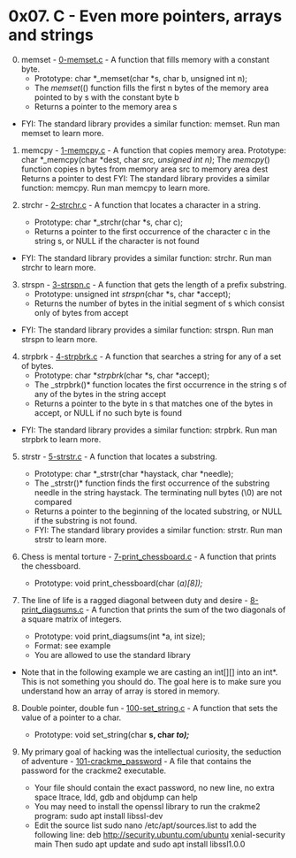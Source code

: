 # 0x07. C - Even more pointers, arrays and strings

0. memset - [0-memset.c](./0-memset.c) - A function that fills memory with a constant byte.
	* Prototype: char *_memset(char *s, char b, unsigned int n);
	* The _memset_(() function fills the first n bytes of the memory area pointed to by s with the constant byte b
	* Returns a pointer to the memory area s
* FYI: The standard library provides a similar function: memset. Run man memset to learn more.

1. memcpy - [1-memcpy.c](./1-memcpy.c) - A function that copies memory area.
Prototype: char *_memcpy(char *dest, char *src, unsigned int n)*;
The _memcpy_() function copies n bytes from memory area src to memory area dest
Returns a pointer to dest
FYI: The standard library provides a similar function: memcpy. Run man memcpy to learn more.

2. strchr - [2-strchr.c](./2-strchr.c) - A function that locates a character in a string.
	* Prototype: char *_strchr(char *s, char c);
	* Returns a pointer to the first occurrence of the character c in the string s, or NULL if the character is not found
* FYI: The standard library provides a similar function: strchr. Run man strchr to learn more.

3. strspn - [3-strspn.c](./3-strspn.c) - A function that gets the length of a prefix substring.
	* Prototype: unsigned int _strspn_(char *s, char *accept);
	* Returns the number of bytes in the initial segment of s which consist only of bytes from accept
* FYI: The standard library provides a similar function: strspn. Run man strspn to learn more.

4. strpbrk - [4-strpbrk.c](./4-strpbrk.c) - A function that searches a string for any of a set of bytes.
	* Prototype: char *_strpbrk_(char *s, char *accept);
	* The _strpbrk()* function locates the first occurrence in the string s of any of the bytes in the string accept
	* Returns a pointer to the byte in s that matches one of the bytes in accept, or NULL if no such byte is found
* FYI: The standard library provides a similar function: strpbrk. Run man strpbrk to learn more.

5. strstr - [5-strstr.c](./5-strstr.c) - A function that locates a substring.
	* Prototype: char *_strstr(char *haystack, char *needle);
	* The _strstr()* function finds the first occurrence of the substring needle in the string haystack. The terminating null bytes (\0) are not compared
	* Returns a pointer to the beginning of the located substring, or NULL if the substring is not found.
	* FYI: The standard library provides a similar function: strstr. Run man strstr to learn more.

6. Chess is mental torture - [7-print_chessboard.c](./7-print_chessboard.c) - A function that prints the chessboard.
	* Prototype: void print_chessboard(char (*a)[8]);*

7. The line of life is a ragged diagonal between duty and desire - [8-print_diagsums.c](./8-print_diagsums.c) - A function that prints the sum of the two diagonals of a square matrix of integers.
	* Prototype: void print_diagsums(int *a, int size);
	* Format: see example
	* You are allowed to use the standard library
* Note that in the following example we are casting an int[][] into an int*. This is not something you should do. The goal here is to make sure you understand how an array of array is stored in memory.

8. Double pointer, double fun - [100-set_string.c](./100-set_string.c) - A function that sets the value of a pointer to a char.
	* Prototype: void set_string(char **s, char *to);***

9. My primary goal of hacking was the intellectual curiosity, the seduction of adventure - [101-crackme_password](./101-crackme_password) - A file that contains the password for the crackme2 executable.

	* Your file should contain the exact password, no new line, no extra space
ltrace, ldd, gdb and objdump can help
	* You may need to install the openssl library to run the crakme2 program: sudo apt install libssl-dev
	* Edit the source list sudo nano /etc/apt/sources.list to add the following line: deb http://security.ubuntu.com/ubuntu xenial-security main Then sudo apt update and sudo apt install libssl1.0.0 
